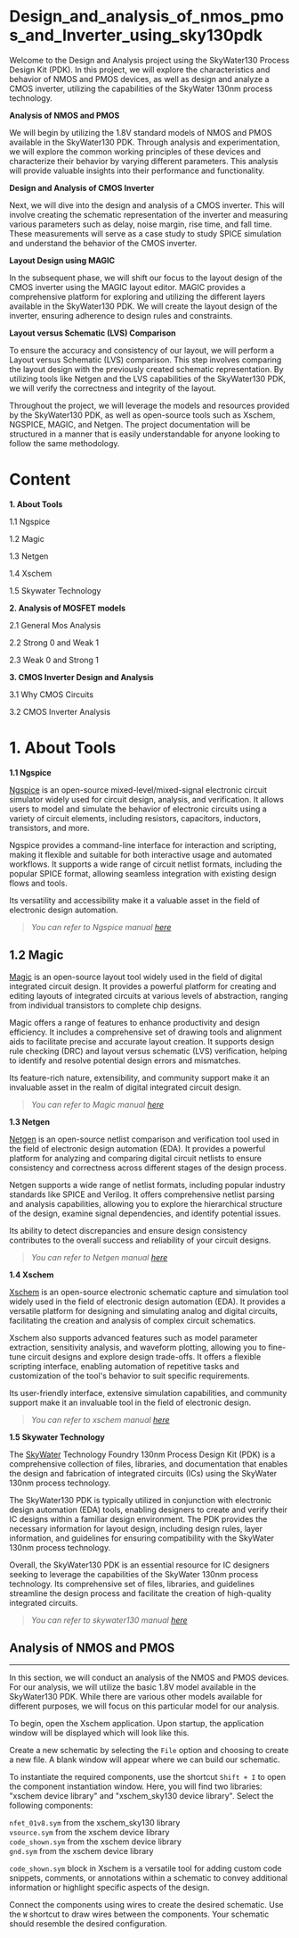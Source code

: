 # Design_and_analysis_of_nmos_pmos_and_Inverter_using_sky130pdk

Welcome to the Design and Analysis project using the SkyWater130 Process Design Kit (PDK). In this project, we will explore the characteristics and behavior of NMOS and PMOS devices, as well as design and analyze a CMOS inverter, utilizing the capabilities of the SkyWater 130nm process technology.

**Analysis of NMOS and PMOS**

We will begin by utilizing the 1.8V standard models of NMOS and PMOS available in the SkyWater130 PDK. Through analysis and experimentation, we will explore the common working principles of these devices and characterize their behavior by varying different parameters. This analysis will provide valuable insights into their performance and functionality.

**Design and Analysis of CMOS Inverter**

Next, we will dive into the design and analysis of a CMOS inverter. This will involve creating the schematic representation of the inverter and measuring various parameters such as delay, noise margin, rise time, and fall time. These measurements will serve as a case study to study SPICE simulation and understand the behavior of the CMOS inverter.

**Layout Design using MAGIC**

In the subsequent phase, we will shift our focus to the layout design of the CMOS inverter using the MAGIC layout editor. MAGIC provides a comprehensive platform for exploring and utilizing the different layers available in the SkyWater130 PDK. We will create the layout design of the inverter, ensuring adherence to design rules and constraints.

**Layout versus Schematic (LVS) Comparison**

To ensure the accuracy and consistency of our layout, we will perform a Layout versus Schematic (LVS) comparison. This step involves comparing the layout design with the previously created schematic representation. By utilizing tools like Netgen and the LVS capabilities of the SkyWater130 PDK, we will verify the correctness and integrity of the layout.

Throughout the project, we will leverage the models and resources provided by the SkyWater130 PDK, as well as open-source tools such as Xschem, NGSPICE, MAGIC, and Netgen. The project documentation will be structured in a manner that is easily understandable for anyone looking to follow the same methodology.


# Content

 **1. About Tools**
 
1.1 Ngspice

1.2 Magic

1.3 Netgen

1.4 Xschem

1.5 Skywater Technology

 **2. Analysis of MOSFET models**

 2.1 General Mos Analysis

 2.2 Strong 0 and Weak 1

 2.3 Weak 0 and Strong 1
   

 **3. CMOS Inverter Design and Analysis**

 3.1 Why CMOS Circuits

 3.2 CMOS Inverter Analysis
 
  # 1. About Tools
  
   **1.1 Ngspice**
   


  [Ngspice](https://ngspice.sourceforge.io/) is an open-source mixed-level/mixed-signal electronic circuit simulator widely used for circuit design, analysis, and verification. It allows users to 
  model and simulate the behavior of electronic circuits using a variety of circuit elements, including resistors, capacitors, inductors, transistors, and more.

  Ngspice provides a command-line interface for interaction and scripting, making it flexible and suitable for both interactive usage and automated workflows. It 
  supports a wide range of circuit netlist formats, including the popular SPICE format, allowing seamless integration with existing design flows and tools.

   Its versatility and accessibility make it a valuable asset in the field of electronic design automation.

   > *You can refer to Ngspice manual [here](https://ngspice.sourceforge.io/docs.html)*

  <section id = "magic" nane = "magic" class = "anchor" >
   
  ## **1.2 Magic**

   [Magic](http://opencircuitdesign.com/magic/) is an open-source layout tool widely used in the field of digital integrated circuit design. It provides a powerful platform for creating and editing 
   layouts of integrated circuits at various levels of abstraction, ranging from individual transistors to complete chip designs.
   
   Magic offers a range of features to enhance productivity and design efficiency. It includes a comprehensive set of drawing tools and alignment aids to facilitate 
   precise and accurate layout creation. It supports design rule checking (DRC) and layout versus schematic (LVS) verification, helping to identify and resolve 
   potential design errors and mismatches.

   Its feature-rich nature, extensibility, and community support make it an invaluable asset in the realm of digital integrated circuit design.

   > *You can refer to Magic manual [here](http://opencircuitdesign.com/magic/magic_docs.html)*

</section>

   **1.3 Netgen**
   
 

   [Netgen](http://opencircuitdesign.com/netgen/) is an open-source netlist comparison and verification tool used in the field of electronic design automation (EDA). It provides a powerful platform for 
   analyzing and comparing digital circuit netlists to ensure consistency and correctness across different stages of the design process.

   Netgen supports a wide range of netlist formats, including popular industry standards like SPICE and Verilog. It offers comprehensive netlist parsing and analysis 
   capabilities, allowing you to explore the hierarchical structure of the design, examine signal dependencies, and identify potential issues.

   Its ability to detect discrepancies and ensure design consistency contributes to the overall success and reliability of your circuit designs.

   > *You can refer to Netgen manual [here](http://opencircuitdesign.com/netgen/tutorial/tutorial.html)*

   **1.4 Xschem**
   

   [Xschem](https://xschem.sourceforge.io/stefan/index.html) is an open-source electronic schematic capture and simulation tool widely used in the field of electronic design automation (EDA). It provides a versatile 
   platform for designing and simulating analog and digital circuits, facilitating the creation and analysis of complex circuit schematics.

   Xschem also supports advanced features such as model parameter extraction, sensitivity analysis, and waveform plotting, allowing you to fine-tune circuit designs 
   and explore design trade-offs. It offers a flexible scripting interface, enabling automation of repetitive tasks and customization of the tool's behavior to suit 
   specific requirements.

   Its user-friendly interface, extensive simulation capabilities, and community support make it an invaluable tool in the field of electronic design.

   > *You can refer to xschem manual [here](https://xschem.sourceforge.io/stefan/xschem_man/xschem_man.html)*

   **1.5 Skywater Technology**
   


   The [SkyWater](https://www.skywatertechnology.com/technology-and-design-enablement/) Technology Foundry 130nm Process Design Kit (PDK) is a comprehensive collection of files, libraries, and documentation that enables the design and 
   fabrication of integrated circuits (ICs) using the SkyWater 130nm process technology.

   The SkyWater130 PDK is typically utilized in conjunction with electronic design automation (EDA) tools, enabling designers to create and verify their IC designs 
   within a familiar design environment. The PDK provides the necessary information for layout design, including design rules, layer information, and guidelines for 
   ensuring compatibility with the SkyWater 130nm process technology.

   Overall, the SkyWater130 PDK is an essential resource for IC designers seeking to leverage the capabilities of the SkyWater 130nm process technology. Its 
   comprehensive set of files, libraries, and guidelines streamline the design process and facilitate the creation of high-quality integrated circuits.

   > *You can refer to skywater130 manual [here](https://skywater-pdk.readthedocs.io/en/main/)*

   ## Analysis of NMOS and PMOS

   *******************************
In this section, we will conduct an analysis of the NMOS and PMOS devices. For our analysis, we will utilize the basic 1.8V model available in the SkyWater130 PDK. While there are various other models available for different purposes, we will focus on this particular model for our analysis.

To begin, open the Xschem application. Upon startup, the application window will be displayed which will look like this.



Create a new schematic by selecting the ```File``` option and choosing to create a new file. A blank window will appear where we can build our schematic.


To instantiate the required components, use the shortcut ```Shift + I``` to open the component instantiation window. Here, you will find two libraries: "xschem device library" and "xschem_sky130 device library". Select the following components:

```nfet_01v8.sym``` from the xschem_sky130 library<br>
```vsource.sym``` from the xschem device library<br>
```code_shown.sym``` from the xschem device library<br>
```gnd.sym``` from the xschem device library<br>

```code_shown.sym``` block in Xschem is a versatile tool for adding custom code snippets, comments, or annotations within a schematic to convey additional information or highlight specific aspects of the design.

Connect the components using wires to create the desired schematic. Use the ```W``` shortcut to draw wires between the components. Your schematic should resemble the desired configuration.
